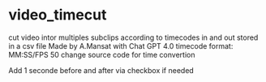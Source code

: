 # video_timecut
cut video intor multiples subclips according to timecodes in and out stored in a csv file
Made by A.Mansat with Chat GPT 4.0
timecode format: MM:SS/FPS 50
change source code for time convertion

Add 1 seconde before and after via checkbox if needed
